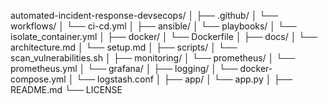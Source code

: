 automated-incident-response-devsecops/
│
├── .github/
│   └── workflows/
│       └── ci-cd.yml
│
├── ansible/
│   └── playbooks/
│       └── isolate_container.yml
│
├── docker/
│   └── Dockerfile
│
├── docs/
│   └── architecture.md
│   └── setup.md
│
├── scripts/
│   └── scan_vulnerabilities.sh
│
├── monitoring/
│   └── prometheus/
│       └── prometheus.yml
│   └── grafana/
│
├── logging/
│   └── docker-compose.yml
│   └── logstash.conf
│
├── app/
│   └── app.py
│
├── README.md
└── LICENSE

